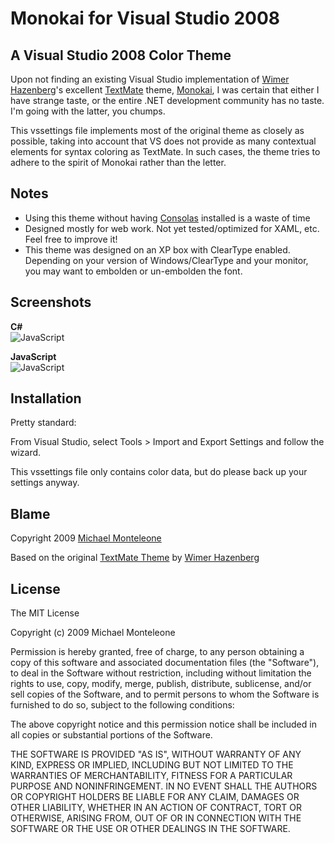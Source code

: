 Monokai for Visual Studio 2008
==============================

A Visual Studio 2008 Color Theme
--------------------------------

Upon not finding an existing Visual Studio implementation of [Wimer Hazenberg][2]'s excellent [TextMate][5] theme, [Monokai][1], I was certain that either I have strange taste, or the entire .NET development community has no taste.  I'm going with the latter, you chumps.

This vssettings file implements most of the original theme as closely as possible, taking into account that VS does not provide as many contextual elements for syntax coloring as TextMate.  In such cases, the theme tries to adhere to the spirit of Monokai rather than the letter.

Notes
-----
* Using this theme without having [Consolas][3] installed is a waste of time
* Designed mostly for web work.  Not yet tested/optimized for XAML, etc.  Feel free to improve it!
* This theme was designed on an XP box with ClearType enabled.  Depending on your version of 
Windows/ClearType and your monitor, you may want to embolden or un-embolden the font.

Screenshots
-----------

**C#**  
![JavaScript](http://github.com/mmonteleone/monokai-vs/raw/master/screenshot1.png)

**JavaScript**  
![JavaScript](http://github.com/mmonteleone/monokai-vs/raw/master/screenshot2.png)

Installation
------------

Pretty standard:

From Visual Studio, select  Tools > Import and Export Settings and follow the wizard.

This vssettings file only contains color data, but do please back up your settings anyway.  

Blame
-----

Copyright 2009 [Michael Monteleone][4]

Based on the original [TextMate Theme][1] by [Wimer Hazenberg][2]

License
-------

The MIT License

Copyright (c) 2009 Michael Monteleone

Permission is hereby granted, free of charge, to any person obtaining a copy
of this software and associated documentation files (the "Software"), to deal
in the Software without restriction, including without limitation the rights
to use, copy, modify, merge, publish, distribute, sublicense, and/or sell
copies of the Software, and to permit persons to whom the Software is
furnished to do so, subject to the following conditions:

The above copyright notice and this permission notice shall be included in
all copies or substantial portions of the Software.

THE SOFTWARE IS PROVIDED "AS IS", WITHOUT WARRANTY OF ANY KIND, EXPRESS OR
IMPLIED, INCLUDING BUT NOT LIMITED TO THE WARRANTIES OF MERCHANTABILITY,
FITNESS FOR A PARTICULAR PURPOSE AND NONINFRINGEMENT. IN NO EVENT SHALL THE
AUTHORS OR COPYRIGHT HOLDERS BE LIABLE FOR ANY CLAIM, DAMAGES OR OTHER
LIABILITY, WHETHER IN AN ACTION OF CONTRACT, TORT OR OTHERWISE, ARISING FROM,
OUT OF OR IN CONNECTION WITH THE SOFTWARE OR THE USE OR OTHER DEALINGS IN
THE SOFTWARE.

[1]: http://www.tmthemes.com/theme/Monokai/ "Monokai TextMate Theme"
[2]: http://monokai.nl/ "Wimer Hazenberg"
[3]: http://www.microsoft.com/DOWNLOADS/details.aspx?familyid=22E69AE4-7E40-4807-8A86-B3D36FAB68D3&displaylang=en "Consolas"
[4]: http://michaelmonteleone.net "Michael Monteleone"
[5]: http://macromates.com/ "TextMate"